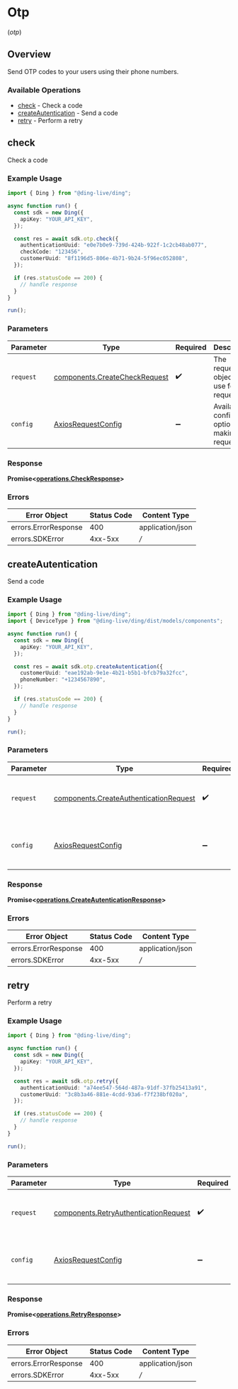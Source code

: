 # Otp
(*otp*)

## Overview

Send OTP codes to your users using their phone numbers.

### Available Operations

* [check](#check) - Check a code
* [createAutentication](#createautentication) - Send a code
* [retry](#retry) - Perform a retry

## check

Check a code

### Example Usage

```typescript
import { Ding } from "@ding-live/ding";

async function run() {
  const sdk = new Ding({
    apiKey: "YOUR_API_KEY",
  });

  const res = await sdk.otp.check({
    authenticationUuid: "e0e7b0e9-739d-424b-922f-1c2cb48ab077",
    checkCode: "123456",
    customerUuid: "8f1196d5-806e-4b71-9b24-5f96ec052808",
  });

  if (res.statusCode == 200) {
    // handle response
  }
}

run();
```

### Parameters

| Parameter                                                                      | Type                                                                           | Required                                                                       | Description                                                                    |
| ------------------------------------------------------------------------------ | ------------------------------------------------------------------------------ | ------------------------------------------------------------------------------ | ------------------------------------------------------------------------------ |
| `request`                                                                      | [components.CreateCheckRequest](../../models/components/createcheckrequest.md) | :heavy_check_mark:                                                             | The request object to use for the request.                                     |
| `config`                                                                       | [AxiosRequestConfig](https://axios-http.com/docs/req_config)                   | :heavy_minus_sign:                                                             | Available config options for making requests.                                  |


### Response

**Promise<[operations.CheckResponse](../../models/operations/checkresponse.md)>**
### Errors

| Error Object         | Status Code          | Content Type         |
| -------------------- | -------------------- | -------------------- |
| errors.ErrorResponse | 400                  | application/json     |
| errors.SDKError      | 4xx-5xx              | */*                  |

## createAutentication

Send a code

### Example Usage

```typescript
import { Ding } from "@ding-live/ding";
import { DeviceType } from "@ding-live/ding/dist/models/components";

async function run() {
  const sdk = new Ding({
    apiKey: "YOUR_API_KEY",
  });

  const res = await sdk.otp.createAutentication({
    customerUuid: "eae192ab-9e1e-4b21-b5b1-bfcb79a32fcc",
    phoneNumber: "+1234567890",
  });

  if (res.statusCode == 200) {
    // handle response
  }
}

run();
```

### Parameters

| Parameter                                                                                        | Type                                                                                             | Required                                                                                         | Description                                                                                      |
| ------------------------------------------------------------------------------------------------ | ------------------------------------------------------------------------------------------------ | ------------------------------------------------------------------------------------------------ | ------------------------------------------------------------------------------------------------ |
| `request`                                                                                        | [components.CreateAuthenticationRequest](../../models/components/createauthenticationrequest.md) | :heavy_check_mark:                                                                               | The request object to use for the request.                                                       |
| `config`                                                                                         | [AxiosRequestConfig](https://axios-http.com/docs/req_config)                                     | :heavy_minus_sign:                                                                               | Available config options for making requests.                                                    |


### Response

**Promise<[operations.CreateAutenticationResponse](../../models/operations/createautenticationresponse.md)>**
### Errors

| Error Object         | Status Code          | Content Type         |
| -------------------- | -------------------- | -------------------- |
| errors.ErrorResponse | 400                  | application/json     |
| errors.SDKError      | 4xx-5xx              | */*                  |

## retry

Perform a retry

### Example Usage

```typescript
import { Ding } from "@ding-live/ding";

async function run() {
  const sdk = new Ding({
    apiKey: "YOUR_API_KEY",
  });

  const res = await sdk.otp.retry({
    authenticationUuid: "a74ee547-564d-487a-91df-37fb25413a91",
    customerUuid: "3c8b3a46-881e-4cdd-93a6-f7f238bf020a",
  });

  if (res.statusCode == 200) {
    // handle response
  }
}

run();
```

### Parameters

| Parameter                                                                                      | Type                                                                                           | Required                                                                                       | Description                                                                                    |
| ---------------------------------------------------------------------------------------------- | ---------------------------------------------------------------------------------------------- | ---------------------------------------------------------------------------------------------- | ---------------------------------------------------------------------------------------------- |
| `request`                                                                                      | [components.RetryAuthenticationRequest](../../models/components/retryauthenticationrequest.md) | :heavy_check_mark:                                                                             | The request object to use for the request.                                                     |
| `config`                                                                                       | [AxiosRequestConfig](https://axios-http.com/docs/req_config)                                   | :heavy_minus_sign:                                                                             | Available config options for making requests.                                                  |


### Response

**Promise<[operations.RetryResponse](../../models/operations/retryresponse.md)>**
### Errors

| Error Object         | Status Code          | Content Type         |
| -------------------- | -------------------- | -------------------- |
| errors.ErrorResponse | 400                  | application/json     |
| errors.SDKError      | 4xx-5xx              | */*                  |
